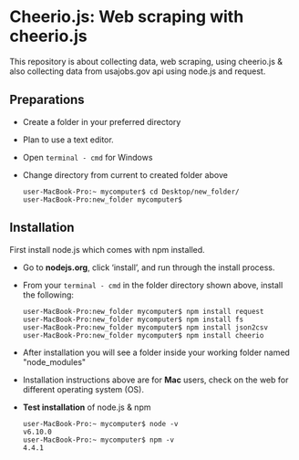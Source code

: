 # Cheerio.js: Web scraping with cheerio.js
This repository is about collecting data, web scraping, using cheerio.js &amp; also collecting data from usajobs.gov api using node.js and request. 

## Preparations
* Create a folder in your preferred directory
* Plan to use a text editor. 
* Open `terminal - cmd` for Windows  
* Change directory from current to created folder above

	  user-MacBook-Pro:~ mycomputer$ cd Desktop/new_folder/
	  user-MacBook-Pro:new_folder mycomputer$

## Installation
First install node.js which comes with npm installed.

* Go to **nodejs.org**, click ‘install’, and run through the install process.
* From your `terminal - cmd` in the folder directory shown above, install the following:
	
	  user-MacBook-Pro:new_folder mycomputer$ npm install request
	  user-MacBook-Pro:new_folder mycomputer$ npm install fs
	  user-MacBook-Pro:new_folder mycomputer$ npm install json2csv
	  user-MacBook-Pro:new_folder mycomputer$ npm install cheerio
		
* After installation you will see a folder inside your working folder named "node_modules"
* Installation instructions above are for **Mac** users, check on the web for different operating system (OS). 
* **Test installation** of node.js & npm

	  user-MacBook-Pro:~ mycomputer$ node -v
	  v6.10.0
	  user-MacBook-Pro:~ mycomputer$ npm -v
	  4.4.1
	


